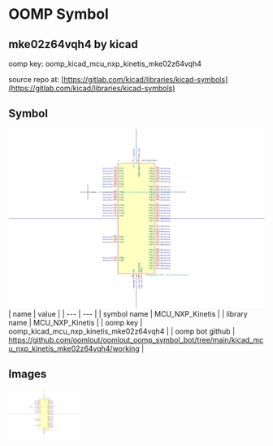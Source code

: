 # OOMP Symbol  
## mke02z64vqh4  by kicad  
  
oomp key: oomp_kicad_mcu_nxp_kinetis_mke02z64vqh4  
  
source repo at: [https://gitlab.com/kicad/libraries/kicad-symbols](https://gitlab.com/kicad/libraries/kicad-symbols)  
## Symbol  
  
[![working.png](working_600.png)](working.png)  
| name | value | 
| --- | --- | 
| symbol name | MCU_NXP_Kinetis | 
| library name | MCU_NXP_Kinetis | 
| oomp key | oomp_kicad_mcu_nxp_kinetis_mke02z64vqh4 | 
| oomp bot github | https://github.com/oomlout/oomlout_oomp_symbol_bot/tree/main/kicad_mcu_nxp_kinetis_mke02z64vqh4/working | 
## Images  
  
[![working.png](working_140.png)](working.png)  
